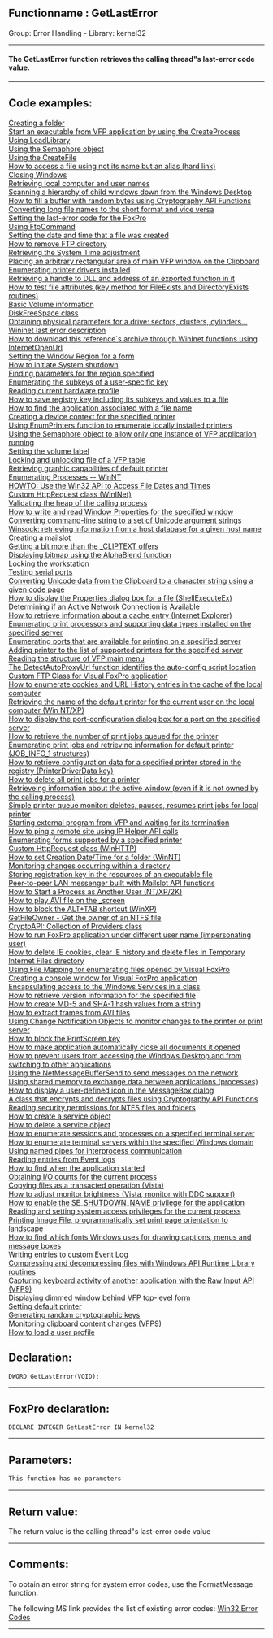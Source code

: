 <link rel="stylesheet" type="text/css" href="../../css/win32api.css">  
<link rel="stylesheet" href="https://cdnjs.cloudflare.com/ajax/libs/font-awesome/4.7.0/css/font-awesome.min.css">

## Functionname : GetLastError
Group: Error Handling - Library: kernel32    
***  


#### The GetLastError function retrieves the calling thread"s last-error code value.
***  


## Code examples:
[Creating a folder](../../samples/sample_001.md)  
[Start an executable from VFP application by using the CreateProcess](../../samples/sample_003.md)  
[Using LoadLibrary](../../samples/sample_007.md)  
[Using the Semaphore object](../../samples/sample_008.md)  
[Using the CreateFile](../../samples/sample_010.md)  
[How to access a file using not its name but an alias (hard link)](../../samples/sample_018.md)  
[Closing Windows](../../samples/sample_036.md)  
[Retrieving local computer and user names](../../samples/sample_041.md)  
[Scanning a hierarchy of child windows down from the Windows Desktop](../../samples/sample_045.md)  
[How to fill a buffer with random bytes using Cryptography API Functions](../../samples/sample_053.md)  
[Converting long file names to the short format and vice versa](../../samples/sample_055.md)  
[Setting the last-error code for the FoxPro](../../samples/sample_058.md)  
[Using FtpCommand](../../samples/sample_059.md)  
[Setting the date and time that a file was created](../../samples/sample_065.md)  
[How to remove FTP directory](../../samples/sample_070.md)  
[Retrieving the System Time adjustment](../../samples/sample_072.md)  
[Placing an arbitrary rectangular area of main VFP window on the Clipboard](../../samples/sample_081.md)  
[Enumerating printer drivers installed](../../samples/sample_082.md)  
[Retrieving a handle to DLL and address of an exported function in it](../../samples/sample_085.md)  
[How to test file attributes (key method for FileExists and DirectoryExists routines)](../../samples/sample_097.md)  
[Basic Volume information](../../samples/sample_098.md)  
[DiskFreeSpace class](../../samples/sample_100.md)  
[Obtaining physical parameters for a drive: sectors, clusters, cylinders...](../../samples/sample_101.md)  
[Wininet last error description](../../samples/sample_109.md)  
[How to download this reference`s archive through WinInet functions using InternetOpenUrl](../../samples/sample_110.md)  
[Setting the Window Region for a form](../../samples/sample_120.md)  
[How to initiate System shutdown](../../samples/sample_122.md)  
[Finding parameters for the region specified](../../samples/sample_124.md)  
[Enumerating the subkeys of a user-specific key](../../samples/sample_129.md)  
[Reading current hardware profile](../../samples/sample_134.md)  
[How to save registry key including its subkeys and values to a file](../../samples/sample_135.md)  
[How to find the application associated with a file name](../../samples/sample_138.md)  
[Creating a device context for the specified printer](../../samples/sample_145.md)  
[Using EnumPrinters function to enumerate locally installed printers](../../samples/sample_146.md)  
[Using the Semaphore object to allow only one instance of VFP application running](../../samples/sample_147.md)  
[Setting the volume label](../../samples/sample_151.md)  
[Locking and unlocking file of a VFP table](../../samples/sample_154.md)  
[Retrieving graphic capabilities of default printer](../../samples/sample_155.md)  
[Enumerating Processes -- WinNT](../../samples/sample_162.md)  
[HOWTO: Use the Win32 API to Access File Dates and Times](../../samples/sample_177.md)  
[Custom HttpRequest class (WinINet)](../../samples/sample_185.md)  
[Validating the heap of the calling process](../../samples/sample_200.md)  
[How to write and read Window Properties for the specified window](../../samples/sample_205.md)  
[Converting command-line string to a set of Unicode argument strings](../../samples/sample_212.md)  
[Winsock: retrieving information from a host database for a given host name](../../samples/sample_216.md)  
[Creating a mailslot](../../samples/sample_267.md)  
[Getting a bit more than the _CLIPTEXT offers](../../samples/sample_278.md)  
[Displaying bitmap using the AlphaBlend function](../../samples/sample_293.md)  
[Locking the workstation](../../samples/sample_300.md)  
[Testing serial ports](../../samples/sample_308.md)  
[Converting Unicode data from the Clipboard to a character string using a given code page](../../samples/sample_316.md)  
[How to display the Properties dialog box for a file (ShellExecuteEx)](../../samples/sample_320.md)  
[Determining if an Active Network Connection is Available](../../samples/sample_324.md)  
[How to retrieve information about a cache entry (Internet Explorer)](../../samples/sample_332.md)  
[Enumerating print processors and supporting data types installed on the specified server](../../samples/sample_333.md)  
[Enumerating ports that are available for printing on a specified server](../../samples/sample_334.md)  
[Adding printer to the list of supported printers for the specified server](../../samples/sample_335.md)  
[Reading the structure of VFP main menu](../../samples/sample_337.md)  
[The DetectAutoProxyUrl function identifies the auto-config script location](../../samples/sample_341.md)  
[Custom FTP Class for Visual FoxPro application](../../samples/sample_344.md)  
[How to enumerate cookies and URL History entries in the cache of the local computer](../../samples/sample_350.md)  
[Retrieving the name of the default printer for the current user on the local computer (Win NT/XP)](../../samples/sample_360.md)  
[How to display the port-configuration dialog box for a port on the specified server](../../samples/sample_362.md)  
[How to retrieve the number of print jobs queued for the printer](../../samples/sample_367.md)  
[Enumerating print jobs and retrieving information for default printer (JOB_INFO_1 structures)](../../samples/sample_368.md)  
[How to retrieve configuration data for a specified printer stored in the registry (PrinterDriverData key)](../../samples/sample_369.md)  
[How to delete all print jobs for a printer](../../samples/sample_370.md)  
[Retrieveing information about the active window (even if it is not owned by the calling process)](../../samples/sample_371.md)  
[Simple printer queue monitor: deletes, pauses, resumes print jobs for local printer](../../samples/sample_373.md)  
[Starting external program from VFP and waiting for its termination](../../samples/sample_377.md)  
[How to ping a remote site using IP Helper API calls](../../samples/sample_382.md)  
[Enumerating forms supported by a specified printer](../../samples/sample_390.md)  
[Custom HttpRequest class (WinHTTP)](../../samples/sample_397.md)  
[How to set Creation Date/Time for a folder (WinNT)](../../samples/sample_399.md)  
[Monitoring changes occurring within a directory](../../samples/sample_400.md)  
[Storing registration key in the resources of an executable file](../../samples/sample_401.md)  
[Peer-to-peer LAN messenger built with Mailslot API functions](../../samples/sample_410.md)  
[How to Start a Process as Another User (NT/XP/2K)](../../samples/sample_426.md)  
[How to play AVI file on the _screen](../../samples/sample_430.md)  
[How to block the ALT+TAB shortcut (WinXP)](../../samples/sample_432.md)  
[GetFileOwner - Get the owner of an NTFS file](../../samples/sample_433.md)  
[CryptoAPI: Collection of Providers class](../../samples/sample_463.md)  
[How to run FoxPro application under different user name (impersonating user)](../../samples/sample_470.md)  
[How to delete IE cookies, clear IE history and delete files in Temporary Internet Files directory](../../samples/sample_471.md)  
[Using File Mapping for enumerating files opened by Visual FoxPro](../../samples/sample_473.md)  
[Creating a console window for Visual FoxPro application](../../samples/sample_474.md)  
[Encapsulating access to the Windows Services in a class](../../samples/sample_476.md)  
[How to retrieve version information for the specified file](../../samples/sample_480.md)  
[How to create MD-5 and SHA-1 hash values from a string](../../samples/sample_483.md)  
[How to extract frames from AVI files](../../samples/sample_484.md)  
[Using Change Notification Objects to monitor changes to the printer or print server](../../samples/sample_485.md)  
[How to block the PrintScreen key](../../samples/sample_489.md)  
[How to make application automatically close all documents it opened](../../samples/sample_491.md)  
[How to prevent users from accessing the Windows Desktop and from switching to other applications](../../samples/sample_492.md)  
[Using the NetMessageBufferSend to send messages on the network](../../samples/sample_494.md)  
[Using shared memory to exchange data between applications (processes)](../../samples/sample_498.md)  
[How to display a user-defined icon in the MessageBox dialog](../../samples/sample_500.md)  
[A class that encrypts and decrypts files using Cryptography API Functions](../../samples/sample_511.md)  
[Reading security permissions for NTFS files and folders](../../samples/sample_516.md)  
[How to create a service object](../../samples/sample_517.md)  
[How to delete a service object](../../samples/sample_518.md)  
[How to enumerate sessions and processes on a specified terminal server](../../samples/sample_519.md)  
[How to enumerate terminal servers within the specified Windows domain](../../samples/sample_520.md)  
[Using named pipes for interprocess communication](../../samples/sample_522.md)  
[Reading entries from Event logs](../../samples/sample_524.md)  
[How to find when the application started](../../samples/sample_534.md)  
[Obtaining I/O counts for the current process](../../samples/sample_535.md)  
[Copying files as a transacted operation (Vista)](../../samples/sample_540.md)  
[How to adjust monitor brightness (Vista, monitor with DDC support)](../../samples/sample_543.md)  
[How to enable the SE_SHUTDOWN_NAME privilege for the application](../../samples/sample_552.md)  
[Reading and setting system access privileges for the current process](../../samples/sample_554.md)  
[Printing Image File, programmatically set print page orientation to landscape](../../samples/sample_555.md)  
[How to find which fonts Windows uses for drawing captions, menus and message boxes](../../samples/sample_556.md)  
[Writing entries to custom Event Log](../../samples/sample_564.md)  
[Compressing and decompressing files with Windows API Runtime Library routines](../../samples/sample_568.md)  
[Capturing keyboard activity of another application with the Raw Input API (VFP9)](../../samples/sample_572.md)  
[Displaying dimmed window behind VFP top-level form](../../samples/sample_578.md)  
[Setting default printer](../../samples/sample_589.md)  
[Generating random cryptographic keys](../../samples/sample_590.md)  
[Monitoring clipboard content changes (VFP9)](../../samples/sample_601.md)  
[How to load a user profile](../../samples/sample_602.md)  

## Declaration:
```foxpro  
DWORD GetLastError(VOID);  
```  
***  


## FoxPro declaration:
```foxpro  
DECLARE INTEGER GetLastError IN kernel32  
```  
***  


## Parameters:
```txt  
This function has no parameters  
```  
***  


## Return value:
The return value is the calling thread"s last-error code value  
***  


## Comments:
To obtain an error string for system error codes, use the FormatMessage function.  
  
The following MS link provides the list of existing error codes:&nbsp;<A href="http://msdn.microsoft.com/library/default.asp?url=/library/en-us/win32/hh/psdkref/errlist_9usz.asp">Win32 Error Codes</A>  
  
***  

